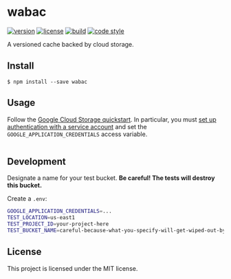 # wabac

[![version](https://img.shields.io/npm/v/wabac.svg?style=flat-square)][npm]
[![license](https://img.shields.io/npm/l/wabac.svg?style=flat-square)][npm]
[![build](https://img.shields.io/circleci/project/github/paulmelnikow/wabac.svg?style=flat-square)][build]
[![code style](https://img.shields.io/badge/code_style-prettier-ff69b4.svg?style=flat-square)][prettier]

[npm]: https://npmjs.com/wabac
[build]: https://circleci.com/gh/paulmelnikow/wabac/tree/master
[prettier]: https://prettier.io/
[lerna]: https://lernajs.io/

A versioned cache backed by cloud storage.

## Install

```
$ npm install --save wabac
```

## Usage

Follow the [Google Cloud Storage quickstart][quickstart]. In particular, you
must [set up authentication with a service account][auth] and set the
`GOOGLE_APPLICATION_CREDENTIALS` access variable.

```js
```

[quickstart]: https://github.com/googleapis/nodejs-storage#quickstart
[auth]: https://cloud.google.com/docs/authentication/getting-started

## Development

Designate a name for your test bucket. **Be careful! The tests will destroy
this bucket.**

Create a `.env`:

```sh
GOOGLE_APPLICATION_CREDENTIALS=...
TEST_LOCATION=us-east1
TEST_PROJECT_ID=your-project-here
TEST_BUCKET_NAME=careful-because-what-you-specify-will-get-wiped-out-by-the-tests
```

## License

This project is licensed under the MIT license.
